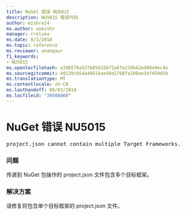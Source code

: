 ```yaml
---
title: NuGet 错误 NU5015
description: NU5015 错误代码
author: mishra14
ms.author: anmishr
manager: rrelyea
ms.date: 8/3/2018
ms.topic: reference
ms.reviewer: anangaur
f1_keywords:
- NU5015
ms.openlocfilehash: a19b576a537b85632672a6fe23db62ed80e0ec4e
ms.sourcegitcommit: 4d139cb54a46616ae48d1768fa108ae3bf450d5b
ms.translationtype: MT
ms.contentlocale: zh-CN
ms.lasthandoff: 08/03/2018
ms.locfileid: "39508460"
---
```

# <a name="nuget-error-nu5015"></a>NuGet 错误 NU5015
<pre>project.json cannot contain multiple Target Frameworks.</pre>

### <a name="issue"></a>问题

传递到 NuGet 包操作的 project.json 文件包含多个目标框架。


### <a name="solution"></a>解决方案

请修复将包含单个目标框架的 project.json 文件。

